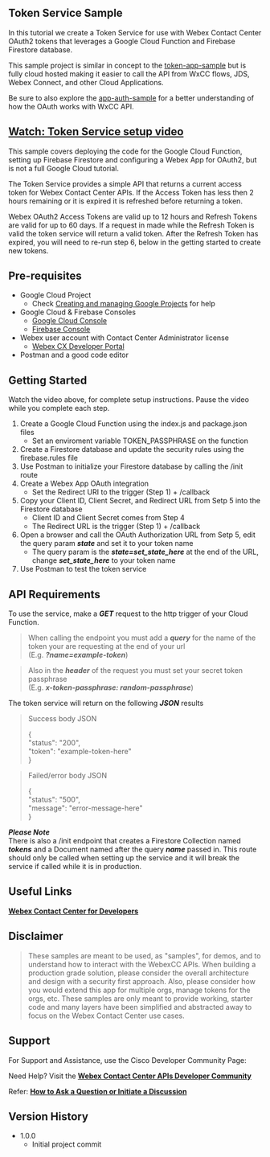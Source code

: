 ## Token Service Sample

In this tutorial we create a Token Service for use with Webex Contact Center OAuth2 tokens that leverages a Google Cloud Function and Firebase Firestore database.

This sample project is similar in concept to the [token-app-sample](https://github.com/CiscoDevNet/webex-contact-center-api-samples/tree/main/token-app-sample) but is fully cloud hosted making it easier to call the API from WxCC flows, JDS, Webex Connect, and other Cloud Applications.

Be sure to also explore the [app-auth-sample](https://github.com/CiscoDevNet/webex-contact-center-api-samples/tree/main/app-auth-sample) for a better understanding of how the OAuth works with WxCC API.


## [Watch: Token Service setup video](https://app.vidcast.io/share/ed971770-49bb-47e5-96d0-7c920074fd53)


This sample covers deploying the code for the Google Cloud Function, setting up Firebase Firestore and configuring a Webex App for OAuth2, but is not a full Google Cloud tutorial.

The Token Service provides a simple API that returns a current access token for Webex Contact Center APIs. If the Access Token has less then 2 hours remaining or it is expired it is refreshed before returning a token.

Webex OAuth2 Access Tokens are valid up to 12 hours and Refresh Tokens are valid for up to 60 days. If a request in made while the Refresh Token is valid the token service will return a valid token. After the Refresh Token has expired, you will need to re-run step 6, below in the getting started to create new tokens.

## Pre-requisites

- Google Cloud Project
  - Check [Creating and managing Google Projects](https://cloud.google.com/resource-manager/docs/creating-managing-projects) for help
- Google Cloud & Firebase Consoles
  - [Google Cloud Console](http://console.cloud.google.com)
  - [Firebase Console](https://console.firebase.google.com)
- Webex user account with Contact Center Administrator license
  - [Webex CX Developer Portal](https://developer.webex-cx.com)
- Postman and a good code editor


## Getting Started

Watch the video above, for complete setup instructions. Pause the video while you complete each step.
1. Create a Google Cloud Function using the index.js and package.json files  
   - Set an enviroment variable TOKEN_PASSPHRASE on the function
2. Create a Firestore database and update the security rules using the firebase.rules file
3. Use Postman to initialize your Firestore database by calling the /init route
4. Create a Webex App OAuth integration  
   - Set the Redirect URI to the trigger (Step 1) + /callback
5. Copy your Client ID, Client Secret, and Redirect URL from Setp 5 into the Firestore database
   - Client ID and Client Secret comes from Step 4
   - The Redirect URL is the trigger (Step 1) + /callback
6. Open a browser and call the OAuth Authorization URL from Setp 5, edit the query param ***state*** and set it to your token name  
   - The query param is the ***state=set_state_here*** at the end of the URL, change ***set_state_here*** to your token name
7. Use Postman to test the token service

## API Requirements
To use the service, make a ***GET*** request to the http trigger of your Cloud Function. 
>When calling the endpoint you must add a ***query*** for the name of the token your are requesting at the end of your url  
>(E.g. ***?name=example-token***)

>Also in the ***header*** of the request you must set your secret token passphrase  
>(E.g. ***x-token-passphrase: random-passphrase***)

The token service will return on the following ***JSON*** results
>Success body JSON  
>
>{  
>  "status": "200",  
>  "token": "example-token-here"  
>}  

>Failed/error body JSON  
>
>{  
>  "status": "500",  
>  "message": "error-message-here"  
>}  

***Please Note***  
There is also a /init endpoint that creates a Firestore Collection named ***tokens*** and a Document named after the query ***name*** passed in.  This route should only be called when setting up the service and it will break the service if called while it is in production.

## Useful Links

**[Webex Contact Center for Developers](https://www.cisco.com/c/en/us/td/docs/voice_ip_comm/cust_contact/contact_center/webexcc/SetupandAdministrationGuide_2/b_mp-release-2/b_cc-release-2_chapter_011.html#topic_8230815F4023699032326F948C3F1495)**

## Disclaimer

> These samples are meant to be used, as "samples", for demos, and to understand how to interact with the WebexCC APIs.
> When building a production grade solution, please consider the overall architecture and design with a security first approach.
> Also, please consider how you would extend this app for multiple orgs, manage tokens for the orgs, etc.
> These samples are only meant to provide working, starter code and many layers have been simplified and abstracted away to focus on the Webex Contact Center use cases.

## Support

For Support and Assistance, use the Cisco Developer Community Page:

Need Help? Visit the **[Webex Contact Center APIs Developer Community](https://developer.webex-cx.com)**

Refer: **[How to Ask a Question or Initiate a Discussion](https://community.cisco.com/t5/contact-center/webex-contact-center-apis-developer-community-and-support/m-p/4558270)**

## Version History

- 1.0.0
  - Initial project commit